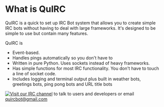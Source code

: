 # What is QuIRC
QuIRC is a quick to set up IRC Bot system that allows you to create simple IRC bots
without having to deal with large frameworks. It's designed to be simple to use but contain many features.

QuIRC is

* Event-based.
* Handles pings automatically so you don't have to
* Written in pure Python. Uses sockets instead of heavy frameworks.
* Has simple functions for most IRC functionality. You don't have to touch a
  line of socket code.
* Includes logging and terminal output plus built in weather bots, greetings bots, ping pong bots and URL title bots

[![Visit our IRC channel](https://kiwiirc.com/buttons/chat.freenode.net/#quirc.png)](https://kiwiirc.com/client/chat.freenode.net/?nick=quirc?#quirc) to talk to users and developers or email quircbot@gmail.com
